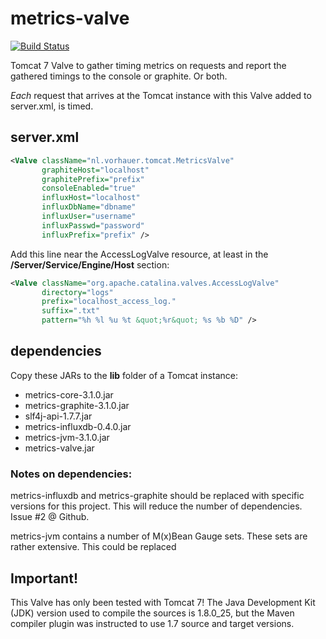 # metrics-valve

[![Build Status](https://travis-ci.org/jvorhauer/metrics-valve.svg?branch=master)](https://travis-ci.org/jvorhauer/metrics-valve)

Tomcat 7 Valve to gather timing metrics on requests and report the gathered timings to the console or graphite. Or both.

*Each* request that arrives at the Tomcat instance with this Valve added to server.xml, is timed.

## server.xml

```XML
<Valve className="nl.vorhauer.tomcat.MetricsValve"
       graphiteHost="localhost"
       graphitePrefix="prefix"
       consoleEnabled="true"
       influxHost="localhost"
       influxDbName="dbname"
       influxUser="username"
       influxPasswd="password"
       influxPrefix="prefix" />
```

Add this line near the AccessLogValve resource, at least in the **/Server/Service/Engine/Host** section:

```XML
<Valve className="org.apache.catalina.valves.AccessLogValve"
       directory="logs"
       prefix="localhost_access_log."
       suffix=".txt"
       pattern="%h %l %u %t &quot;%r&quot; %s %b %D" />
```

## dependencies

Copy these JARs to the **lib** folder of a Tomcat instance:

- metrics-core-3.1.0.jar
- metrics-graphite-3.1.0.jar
- slf4j-api-1.7.7.jar
- metrics-influxdb-0.4.0.jar
- metrics-jvm-3.1.0.jar
- metrics-valve.jar

### Notes on dependencies:

metrics-influxdb and metrics-graphite should be replaced with specific versions for this project. This will
reduce the number of dependencies. Issue #2 @ Github.

metrics-jvm contains a number of M(x)Bean Gauge sets. These sets are rather extensive. This could be replaced

## Important!

This Valve has only been tested with Tomcat 7!
The Java Development Kit (JDK) version used to compile the sources is 1.8.0_25, but the Maven compiler plugin was
instructed to use 1.7 source and target versions.

